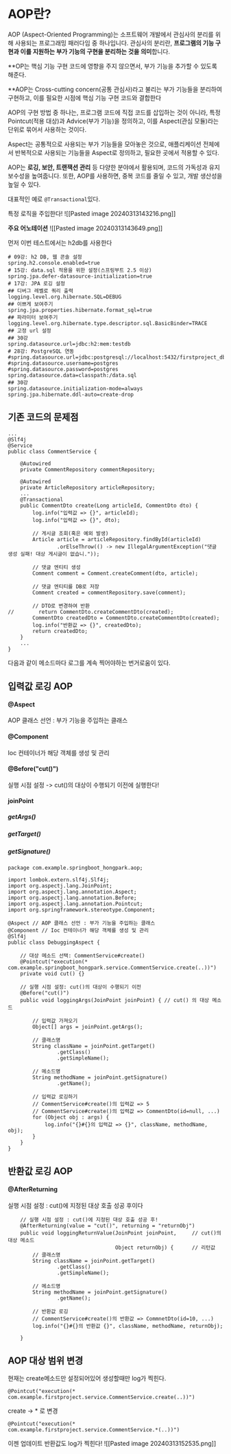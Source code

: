
# AOP란?

AOP (Aspect-Oriented Programming)는 소프트웨어 개발에서 관심사의 분리를 위해 사용되는 프로그래밍 패러다임 중 하나입니다. 관심사의 분리란, **프로그램의 기능 구현과 이를 지원하는 부가 기능의 구현을 분리하는 것을 의미**합니다.

**OP는 핵심 기능 구현 코드에 영향을 주지 않으면서, 부가 기능을 추가할 수 있도록 해준다.

 **AOP는 Cross-cutting concern(공통 관심사)라고 불리는 부가 기능들을 분리하여 구현하고, 이를 필요한 시점에 핵심 기능 구현 코드와 결합한다

AOP의 구현 방법 중 하나는, 프로그램 코드에 직접 코드를 삽입하는 것이 아니라, 특정 Pointcut(적용 대상)과 Advice(부가 기능)을 정의하고, 이를 Aspect(관심 모듈)라는 단위로 묶어서 사용하는 것이다. 

Aspect는 공통적으로 사용되는 부가 기능들을 모아놓은 것으로, 애플리케이션 전체에서 반복적으로 사용되는 기능들을 Aspect로 정의하고, 필요한 곳에서 적용할 수 있다.

AOP는 **로깅, 보안, 트랜잭션 관리** 등 다양한 분야에서 활용되며, 코드의 가독성과 유지보수성을 높여줍니다. 또한, AOP를 사용하면, 중복 코드를 줄일 수 있고, 개발 생산성을 높일 수 있다.

대표적인 예로 `@Transactional`있다.




특정 로직을 주입한다!
![[Pasted image 20240313143216.png]]


**주요 어노테이션**
![[Pasted image 20240313143649.png]]


먼저 이번 테스트에서는 h2db를 사용한다
```
# 09강: h2 DB, 웹 콘솔 설정
spring.h2.console.enabled=true
# 15강: data.sql 적용을 위한 설정(스프링부트 2.5 이상)
spring.jpa.defer-datasource-initialization=true
# 17강: JPA 로깅 설정
## 디버그 레벨로 쿼리 출력
logging.level.org.hibernate.SQL=DEBUG
## 이쁘게 보여주기
spring.jpa.properties.hibernate.format_sql=true
## 파라미터 보여주기
logging.level.org.hibernate.type.descriptor.sql.BasicBinder=TRACE
## 고정 url 설정
## 30강
spring.datasource.url=jdbc:h2:mem:testdb
# 28강: PostgreSQL 연동
#spring.datasource.url=jdbc:postgresql://localhost:5432/firstproject_db
#spring.datasource.username=postgres
#spring.datasource.password=postgres
spring.datasource.data=classpath:/data.sql
## 30강
spring.datasource.initialization-mode=always
spring.jpa.hibernate.ddl-auto=create-drop
```


## 기존 코드의 문제점

```
...
@Slf4j
@Service
public class CommentService {

    @Autowired
    private CommentRepository commentRepository;

    @Autowired
    private ArticleRepository articleRepository;
    ...
    @Transactional
    public CommentDto create(Long articleId, CommentDto dto) {
        log.info("입력값 => {}", articleId);
        log.info("입력값 => {}", dto);

        // 게시글 조회(혹은 예외 발생)
        Article article = articleRepository.findById(articleId)
                .orElseThrow(() -> new IllegalArgumentException("댓글 생성 실패! 대상 게시글이 없습니."));

        // 댓글 엔티티 생성
        Comment comment = Comment.createComment(dto, article);

        // 댓글 엔티티를 DB로 저장
        Comment created = commentRepository.save(comment);

        // DTO로 변경하여 반환
//        return CommentDto.createCommentDto(created);
        CommentDto createdDto = CommentDto.createCommentDto(created);
        log.info("반환값 => {}", createdDto);
        return createdDto;
    }
    ...
}
```

다음과 같이 메소드마다 로그를 계속 찍어야하는 번거로움이 있다.


## 입력값 로깅 AOP

#### @Aspect
AOP 클래스 선언 : 부가 기능을 주입하는 클래스

#### @Component 
Ioc 컨테이너가 해당 객체를 생성 및 관리

#### @Before("cut()")
실행 시점 설정 -> cut()의 대상이 수행되기 이전에 실행한다!

#### joinPoint

##### getArgs()

##### getTarget()

##### getSignature()


```
package com.example.springboot_hongpark.aop;

import lombok.extern.slf4j.Slf4j;
import org.aspectj.lang.JoinPoint;
import org.aspectj.lang.annotation.Aspect;
import org.aspectj.lang.annotation.Before;
import org.aspectj.lang.annotation.Pointcut;
import org.springframework.stereotype.Component;

@Aspect // AOP 클래스 선언 : 부가 기능을 주입하는 클래스
@Component // Ioc 컨테이너가 해당 객체를 생성 및 관리
@Slf4j
public class DebuggingAspect {

    // 대상 메소드 선택: CommentService#create()
    @Pointcut("execution(* com.example.springboot_hongpark.service.CommentService.create(..))")
    private void cut() {}

    // 실행 시점 설정: cut()의 대상이 수행되기 이전
    @Before("cut()")
    public void loggingArgs(JoinPoint joinPoint) { // cut() 의 대상 메소드

        // 입력값 가져오기
        Object[] args = joinPoint.getArgs();

        // 클래스명
        String className = joinPoint.getTarget()
                .getClass()
                .getSimpleName();

        // 메소드명
        String methodName = joinPoint.getSignature()
                .getName();

        // 입력값 로깅하기
        // CommentService#create()의 입력값 => 5
        // CommentService#create()의 입력값 => CommentDto(id=null, ...)
        for (Object obj : args) {
            log.info("{}#{}의 입력값 => {}", className, methodName, obj);
        }
    }
}
```


## 반환값 로깅 AOP

#### @AfterReturning
실행 시점 설정 : cut()에 지정된 대상 호출 성공 후이다

```
    // 실행 시점 설정 : cut()에 지정된 대상 호출 성공 후!
    @AfterReturning(value = "cut()", returning = "returnObj")
    public void loggingReturnValue(JoinPoint joinPoint,     // cut()의 대상 메소드
                                   Object returnObj) {      // 리턴값
        // 클래스명
        String className = joinPoint.getTarget()
                .getClass()
                .getSimpleName();

        // 메소드명
        String methodName = joinPoint.getSignature()
                .getName();

        // 반환값 로깅
        // CommentService#create()의 반환값 => CommnetDto(id=10, ...)
        log.info("{}#{}의 반환값 {}", className, methodName, returnObj);

    }
```


## AOP 대상 범위 변경

현재는 create메소드만 설정되어있어 생성할때만 log가 찍힌다.

```null
@Pointcut("execution(* com.example.firstproject.service.CommentService.create(..))")
```

create -> * 로 변경

```null
@Pointcut("execution(* com.example.firstproject.service.CommentService.*(..))")
```

이젠 업데이트 반환값도 log가 찍힌다!
![[Pasted image 20240313152535.png]]


